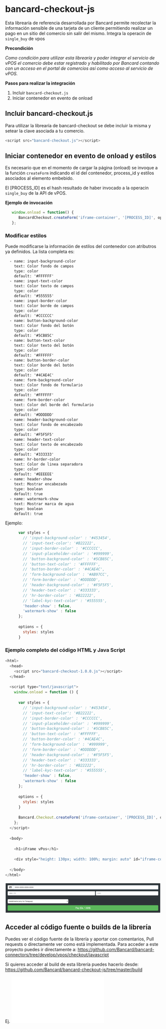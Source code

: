 # bancard-checkout-js
Esta librearía de referencia desarrollada por Bancard permite recolectar la información sensible de una tarjeta de un cliente permitiendo realizar un pago en un sitio del comercio sin salir del mismo. Integra la operacin de `single_buy` de vpos

<b>Precondición</b>

<i>Como condición para utilizar esta librearía y poder integrar el servicio de vPOS el comercio debe estar registrado y habilitado por Bancard contando con un acceso en el portal de comercios así como acceso al servicio de vPOS.</i>

<b>Pasos para realizar la integración</b>

1. Incluir `bancard-checkout.js`
2. Iniciar contenedor en evento de onload


## Incluir bancard-checkout.js
Para utilizar la librearía de bancard-checkout se debe incluir la misma y setear la clave asociada a tu comercio. 

```javascript
<script src="bancard-checkout.js"></script>
```

## Iniciar contenedor en evento de onload y estilos
Es necesario que en el momento de cargar la página (onload) se invoque a la función `createForm` indicando el id del contenedor, process_id y estilos asociados al elemento embebido.

El [PROCESS_ID] es el hash resultado de haber invocado a la operacin `single_buy` de la API de vPOS.

<b>Ejemplo de invocación </b>
   
```javascript
   window.onload = function() {
      BancardCheckout.createForm('iframe-container', '[PROCESS_ID]', options);
   };
```

### Modificar estilos 
Puede modificarse la información de estilos del contenedor con atributros ya definidos. La lista completa es:

```
  - name: input-background-color
    text: Color fondo de campos
    type: color
    default: '#FFFFFF'
  - name: input-text-color
    text: Color texto de campos
    type: color
    default: '#555555'
  - name: input-border-color
    text: Color borde de campos
    type: color
    default: '#CCCCCC'
  - name: button-background-color
    text: Color fondo del botón
    type: color
    default: '#5CB85C'
  - name: button-text-color
    text: Color texto del botón
    type: color
    default: '#FFFFFF'
  - name: button-border-color
    text: Color borde del botón
    type: color
    default: '#4CAE4C'
  - name: form-background-color
    text: Color fondo de formulario
    type: color
    default: '#FFFFFF'
  - name: form-border-color
    text: Color del borde del formulario
    type: color
    default: '#DDDDDD'
  - name: header-background-color
    text: Color fondo de encabezado
    type: color
    default: '#F5F5F5'
  - name: header-text-color
    text: Color texto de encabezado
    type: color
    default: '#333333'
  - name: hr-border-color
    text: Color de linea separadora
    type: color
    default: '#EEEEEE'
  - name: header-show
    text: Mostrar encabezado
    type: boolean
    default: true
  - name: watermark-show
    text: Mostrar marca de agua
    type: boolean
    default: true
```

Ejemplo:

```javascript
      var styles = {
        // 'input-background-color' : '#453454',
        // 'input-text-color': '#B22222',
        // 'input-border-color' : '#CCCCCC',
        // 'input-placeholder-color' : '#999999',
        // 'button-background-color' : '#5CB85C',
        // 'button-text-color' : '#FFFFFF',
        // 'button-border-color' : '#4CAE4C',
        // 'form-background-color' : '#AB97CC',
        // 'form-border-color' : '#DDDDDD',
        // 'header-background-color' : '#F5F5F5',
        // 'header-text-color' : '#333333',
        // 'hr-border-color' : '#B22222',
        // 'label-kyc-text-color' : '#555555',
        'header-show' : false,
        'watermark-show' : false
      };

      options = {
        styles: styles
      }
```

### Ejemplo completo del código HTML y Java Script

```javascript
<html>
  <head>
    <script src="bancard-checkout-1.0.0.js"></script>
  </head>

  <script type="text/javascript">
    window.onload = function () {

      var styles = {
        // 'input-background-color' : '#453454',
        // 'input-text-color': '#B22222',
        // 'input-border-color' : '#CCCCCC',
        // 'input-placeholder-color' : '#999999',
        // 'button-background-color' : '#5CB85C',
        // 'button-text-color' : '#FFFFFF',
        // 'button-border-color' : '#4CAE4C',
        // 'form-background-color' : '#999999',
        // 'form-border-color' : '#DDDDDD',
        // 'header-background-color' : '#F5F5F5',
        // 'header-text-color' : '#333333',
        // 'hr-border-color' : '#B22222',
        // 'label-kyc-text-color' : '#555555',
        'header-show' : false,
        'watermark-show' : false
      };

      options = {
        styles: styles
      }

      Bancard.Checkout.createForm('iframe-container', '[PROCESS_ID]', options);
    };
  </script>

  <body>

    <h1>iFrame vPos</h1>

    <div style="height: 130px; width: 100%; margin: auto" id="iframe-container"/>

  </body>
</html>
```

![iFrame](iFrame.png)


## Acceder al código fuente o builds de la librería
Puedes ver el código fuente de la librería y aportar con comentarios, Pull requests o directamente ver como está implementada.
Para acceder a este proyecto puedes ir directamente a: https://github.com/Bancard/bancard-connectors/tree/develop/vpos/checkout/javascript

Si quieres acceder al build de esta librería puedes hacerlo desde: https://github.com/Bancard/bancard-checkout-js/tree/master/build

Ej. ![bancard-checkout-1.0.0.js](build/bancard-checkout-1.0.0.js)

